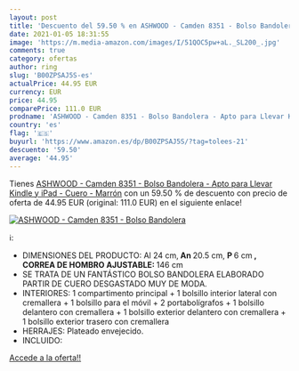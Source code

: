 ```yaml
---
layout: post
title: 'Descuento del 59.50 % en ASHWOOD - Camden 8351 - Bolso Bandolera '
date: 2021-01-05 18:31:55
image: 'https://m.media-amazon.com/images/I/51QOC5pw+aL._SL200_.jpg'
comments: true
category: ofertas
author: ring
slug: 'B00ZPSAJ5S-es'
actualPrice: 44.95 EUR
currency: EUR
price: 44.95
comparePrice: 111.0 EUR
prodname: 'ASHWOOD - Camden 8351 - Bolso Bandolera - Apto para Llevar Kindle y iPad - Cuero - Marrón'
country: 'es'
flag: '🇪🇸'
buyurl: 'https://www.amazon.es/dp/B00ZPSAJ5S/?tag=tolees-21'
descuento: '59.50'
average: '44.95'
---
```


Tienes [ASHWOOD - Camden 8351 - Bolso Bandolera - Apto para Llevar Kindle y iPad - Cuero - Marrón](https://www.amazon.es/dp/B00ZPSAJ5S/?tag=tolees-21) con un 59.50 % de descuento con precio de oferta de 44.95 EUR (original: 111.0 EUR) en el siguiente enlace!

[![ASHWOOD - Camden 8351 - Bolso Bandolera ](https://m.media-amazon.com/images/I/51QOC5pw+aL._SL200_.jpg)](https://www.amazon.es/dp/B00ZPSAJ5S/?tag=tolees-21)

ℹ️:

- DIMENSIONES DEL PRODUCTO: Al </b>24 cm,<b> An </b>20.5 cm, <b>P </b>6 cm<b></b><b> </b> <b> , CORREA DE HOMBRO AJUSTABLE: </b>146 cm
- SE TRATA DE UN FANTÁSTICO BOLSO BANDOLERA ELABORADO PARTIR DE CUERO DESGASTADO MUY DE MODA.
- INTERIORES: 1 compartimento principal + 1 bolsillo interior lateral con cremallera + 1 bolsillo para el móvil + 2 portabolígrafos + 1 bolsillo delantero con cremallera + 1 bolsillo exterior delantero con cremallera + 1 bolsillo exterior trasero con cremallera
- HERRAJES: Plateado envejecido.
- INCLUIDO:

[Accede a la oferta!!](https://www.amazon.es/dp/B00ZPSAJ5S/?tag=tolees-21)
